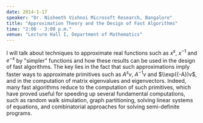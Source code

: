 ```yaml
---
date: 2014-1-17
speaker: "Dr. Nisheeth Vishnoi Microsoft Research, Bangalore"
title: "Approximation Theory and the Design of Fast Algorithms"
time: "2:00 - 3:00 p.m."
venue: "Lecture Hall I, Department of Mathematics"
---
```

I will talk about techniques to approximate real functions such as $x^s,$
$x^{-1}$ and $e^{-x}$ by "simpler" functions and how these
results can be used in the design of fast algorithms. The key lies in the
fact that such approximations imply faster ways to
approximate primitives such as $A^sv,$ $A^{-1}v$ and $\\exp({-A})v$, and in
the computation of matrix eigenvalues and eigenvectors.
Indeed, many fast algorithms reduce to the computation of such
primitives, which have proved useful for speeding up several
fundamental computations, such as random walk simulation, graph
partitioning, solving linear systems of equations, and combinatorial
approaches for solving semi-definite programs.
